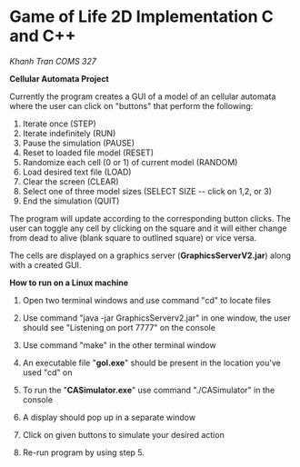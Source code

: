 # Game of Life 2D Implementation C and C++
_Khanh Tran
COMS 327_


**Cellular Automata Project**

Currently the program creates a GUI of a model of an cellular automata where the user can click on "buttons" that perform the following: 

1. Iterate once (STEP)
2. Iterate indefinitely (RUN)
3. Pause the simulation (PAUSE)
4. Reset to loaded file model (RESET)
5. Randomize each cell (0 or 1) of current model (RANDOM)
6. Load desired text file (LOAD)
7. Clear the screen (CLEAR)
8. Select one of three model sizes (SELECT SIZE -- click on 1,2, or 3)
9. End the simulation (QUIT)


The program will update according to the corresponding button clicks. The user can toggle any cell by clicking on the square and it will either change from dead to alive (blank square to outlined square) or vice versa.

The cells are displayed on a graphics server (**GraphicsServerV2.jar**) along with a created GUI.

**How to run on a Linux machine**


1. Open two terminal windows and use command "cd" to locate files


2. Use command "java -jar GraphicsServerv2.jar" in one window, the user should see "Listening on port 7777" on the console

3. Use command "make" in the other terminal window

4. An executable file "**gol.exe**" should be present in the location you've used "cd" on

5. To run the "**CASimulator.exe**" use command "./CASimulator" in the console

6. A display should pop up in a separate window

7. Click on given buttons to simulate your desired action

8. Re-run program by using step 5.












